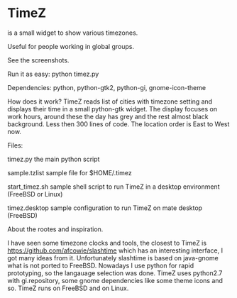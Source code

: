 
# TimeZ
is a small widget to show various timezones.

Useful for people working in global groups.

See the screenshots.


Run it as easy: python timez.py

Dependencies: python, python-gtk2, python-gi, gnome-icon-theme

How does it work? TimeZ reads list of cities with timezone setting and displays their time in a small python-gtk widget. The display focuses on work hours, around these the day has grey and the rest almost black background. Less then 300 lines of code. The location order is East to West now.


Files:

timez.py          the main python script

sample.tzlist     sample file for $HOME/.timez

start_timez.sh    sample shell script to run TimeZ in a desktop environment (FreeBSD or Linux)

timez.desktop     sample configuration to run TimeZ on mate desktop (FreeBSD)


About the rootes and inspiration.

I have seen some timezone clocks and tools, the closest to TimeZ is https://github.com/afcowie/slashtime which 
has an interesting interface, I got many ideas from it. Unfortunately slashtime is based on java-gnome what is not ported to FreeBSD. Nowadays I use python for rapid prototyping, so the langauage selection was done. TimeZ uses python2.7 with gi.repository, some gnome dependencies like some theme icons and so. TimeZ runs on FreeBSD and on Linux.

